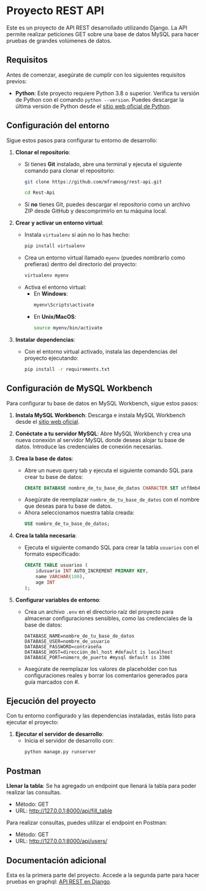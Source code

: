 # Proyecto REST API

Este es un proyecto de API REST desarrollado utilizando Django. La API permite realizar peticiones GET sobre una base de datos MySQL para hacer pruebas de grandes volúmenes de datos.

## Requisitos

Antes de comenzar, asegúrate de cumplir con los siguientes requisitos previos:
- **Python**: Este proyecto requiere Python 3.8 o superior. Verifica tu versión de Python con el comando `python --version`. Puedes descargar la última versión de Python desde el [sitio web oficial de Python](https://www.python.org/downloads/).

## Configuración del entorno

Sigue estos pasos para configurar tu entorno de desarrollo:

1. **Clonar el repositorio**:
    - Si tienes **Git** instalado, abre una terminal y ejecuta el siguiente comando para clonar el repositorio:
      ```bash
      git clone https://github.com/mframosg/rest-api.git
      ```
      ```bash
      cd Rest-Api
      ```
    - Si **no** tienes Git, puedes descargar el repositorio como un archivo ZIP desde GitHub y descomprimirlo en tu máquina local.

2. **Crear y activar un entorno virtual**:
    - Instala `virtualenv` si aún no lo has hecho:
      ```bash
      pip install virtualenv
      ```
    - Crea un entorno virtual llamado `myenv` (puedes nombrarlo como prefieras) dentro del directorio del proyecto:
      ```bash
      virtualenv myenv
      ```
    - Activa el entorno virtual:
      - En **Windows**:
        ```bash
        myenv\Scripts\activate
        ```
      - En **Unix/MacOS**:
        ```bash
        source myenv/bin/activate
        ```

3. **Instalar dependencias**:
    - Con el entorno virtual activado, instala las dependencias del proyecto ejecutando:
      ```bash
      pip install -r requirements.txt
      ```
      
## Configuración de MySQL Workbench

Para configurar tu base de datos en MySQL Workbench, sigue estos pasos:

1. **Instala MySQL Workbench**: Descarga e instala MySQL Workbench desde el [sitio web oficial](https://www.mysql.com/products/workbench/).

2. **Conéctate a tu servidor MySQL**: Abre MySQL Workbench y crea una nueva conexión al servidor MySQL donde deseas alojar tu base de datos. Introduce las credenciales de conexión necesarias.

3. **Crea la base de datos**:
    - Abre un nuevo query tab y ejecuta el siguiente comando SQL para crear tu base de datos:
      ```sql
      CREATE DATABASE nombre_de_tu_base_de_datos CHARACTER SET utf8mb4 COLLATE utf8mb4_unicode_ci;
      ```
    - Asegúrate de reemplazar `nombre_de_tu_base_de_datos` con el nombre que deseas para tu base de datos.
    - Ahora seleccionamos nuestra tabla creada:
       ```sql
      USE nombre_de_tu_base_de_datos;
      ```

4. **Crea la tabla necesaria**:
    - Ejecuta el siguiente comando SQL para crear la tabla `usuarios` con el formato especificado:
      ```sql
      CREATE TABLE usuarios (
          idusuario INT AUTO_INCREMENT PRIMARY KEY,
          name VARCHAR(100),
          age INT
      );
      ```
5. **Configurar variables de entorno**:
    - Crea un archivo `.env` en el directorio raíz del proyecto para almacenar configuraciones sensibles, como las credenciales de la base de datos:
      ```plaintext
      DATABASE_NAME=nombre_de_tu_base_de_datos
      DATABASE_USER=nombre_de_usuario
      DATABASE_PASSWORD=contraseña
      DATABASE_HOST=dirección_del_host #default is localhost
      DATABASE_PORT=número_de_puerto #mysql default is 3306
      ```
    - Asegúrate de reemplazar los valores de placeholder con tus configuraciones reales y borrar los comentarios generados para guía marcados con #.


## Ejecución del proyecto

Con tu entorno configurado y las dependencias instaladas, estás listo para ejecutar el proyecto:

1. **Ejecutar el servidor de desarrollo**:
    - Inicia el servidor de desarrollo con:
      ```bash
      python manage.py runserver
      ```
## Postman

**Llenar la tabla**:
Se ha agregado un endpoint que llenará la tabla para poder realizar las consultas.
- Método: GET
- URL: http://127.0.0.1:8000/api/fill_table

Para realizar consultas, puedes utilizar el endpoint en Postman:
- Método: GET
- URL: http://127.0.0.1:8000/api/users/

## Documentación adicional

Esta es la primera parte del proyecto. Accede a la segunda parte para hacer pruebas en graphql: [API REST en Django](https://github.com/mframosg/graphql-api).

